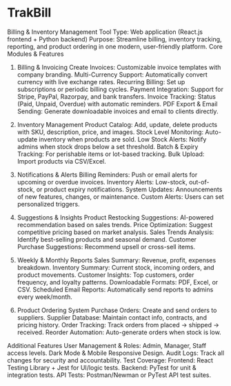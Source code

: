 # TrakBill
Billing &amp; Inventory Management Tool  Type: Web application (React.js frontend + Python backend) Purpose: Streamline billing, inventory tracking, reporting, and product ordering in one modern, user-friendly platform.
Core Modules & Features

1. Billing & Invoicing
Create Invoices: Customizable invoice templates with company branding.
Multi-Currency Support: Automatically convert currency with live exchange rates.
Recurring Billing: Set up subscriptions or periodic billing cycles.
Payment Integration: Support for Stripe, PayPal, Razorpay, and bank transfers.
Invoice Tracking: Status (Paid, Unpaid, Overdue) with automatic reminders.
PDF Export & Email Sending: Generate downloadable invoices and email to clients directly.

2. Inventory Management
Product Catalog: Add, update, delete products with SKU, description, price, and images.
Stock Level Monitoring: Auto-update inventory when products are sold.
Low Stock Alerts: Notify admins when stock drops below a set threshold.
Batch & Expiry Tracking: For perishable items or lot-based tracking.
Bulk Upload: Import products via CSV/Excel.

3. Notifications & Alerts
Billing Reminders: Push or email alerts for upcoming or overdue invoices.
Inventory Alerts: Low-stock, out-of-stock, or product expiry notifications.
System Updates: Announcements of new features, changes, or maintenance.
Custom Alerts: Users can set personalized triggers.

4. Suggestions & Insights
Product Restocking Suggestions: AI-powered recommendation based on sales trends.
Price Optimization: Suggest competitive pricing based on market analysis.
Sales Trends Analysis: Identify best-selling products and seasonal demand.
Customer Purchase Suggestions: Recommend upsell or cross-sell items.

5. Weekly & Monthly Reports
Sales Summary: Revenue, profit, expenses breakdown.
Inventory Summary: Current stock, incoming orders, and product movements.
Customer Insights: Top customers, order frequency, and loyalty patterns.
Downloadable Formats: PDF, Excel, or CSV.
Scheduled Email Reports: Automatically send reports to admins every week/month.

6. Product Ordering System
Purchase Orders: Create and send orders to suppliers.
Supplier Database: Maintain contact info, contracts, and pricing history.
Order Tracking: Track orders from placed → shipped → received.
Reorder Automation: Auto-generate orders when stock is low.

Additional Features
User Management & Roles: Admin, Manager, Staff access levels.
Dark Mode & Mobile Responsive Design.
Audit Logs: Track all changes for security and accountability.
Test Coverage:
 Frontend: React Testing Library + Jest for UI/logic tests.
 Backend: PyTest for unit & integration tests.
 API Tests: Postman/Newman or PyTest API test suites.
